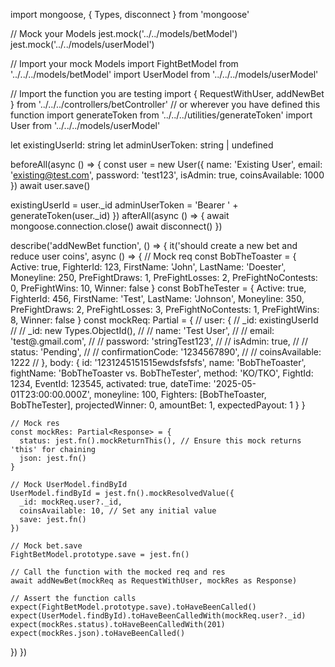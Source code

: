 import mongoose, { Types, disconnect } from 'mongoose'

// Mock your Models
jest.mock('../../models/betModel')
jest.mock('../../models/userModel')

// Import your mock Models
import FightBetModel from '../../../models/betModel'
import UserModel from '../../../models/userModel'

// Import the function you are testing
import { RequestWithUser, addNewBet } from '../../../controllers/betController' // or wherever you have defined this function
import generateToken from '../../../utilities/generateToken'
import User from '../../../models/userModel'

let existingUserId: string
let adminUserToken: string | undefined

beforeAll(async () => {
  const user = new User({
    name: 'Existing User',
    email: 'existing@test.com',
    password: 'test123',
    isAdmin: true,
    coinsAvailable: 1000
  })
  await user.save()

  existingUserId = user._id
  adminUserToken = 'Bearer ' + generateToken(user._id)
})
afterAll(async () => {
  await mongoose.connection.close()
  await disconnect()
})

describe('addNewBet function', () => {
  it('should create a new bet and reduce user coins', async () => {
    // Mock req
    const BobTheToaster = {
      Active: true,
      FighterId: 123,
      FirstName: 'John',
      LastName: 'Doester',
      Moneyline: 250,
      PreFightDraws: 1,
      PreFightLosses: 2,
      PreFightNoContests: 0,
      PreFightWins: 10,
      Winner: false
    }
    const BobTheTester = {
      Active: true,
      FighterId: 456,
      FirstName: 'Test',
      LastName: 'Johnson',
      Moneyline: 350,
      PreFightDraws: 2,
      PreFightLosses: 3,
      PreFightNoContests: 1,
      PreFightWins: 8,
      Winner: false
    }
    const mockReq: Partial<RequestWithUser> = {
      //   user: {
      //     _id: existingUserId
      //     // _id: new Types.ObjectId(),
      //     // name: 'Test User',
      //     // email: 'test@.gmail.com',
      //     // password: 'stringTest123',
      //     // isAdmin: true,
      //     // status: 'Pending',
      //     // confirmationCode: '1234567890',
      //     // coinsAvailable: 1222
      //   },
      body: {
        id: '1231245151515ewdsfsfsfs',
        name: 'BobTheToaster',
        fightName: 'BobTheToaster vs. BobTheTester',
        method: 'KO/TKO',
        FightId: 1234,
        EventId: 123545,
        activated: true,
        dateTime: '2025-05-01T23:00:00.000Z',
        moneyline: 100,
        Fighters: [BobTheToaster, BobTheTester],
        projectedWinner: 0,
        amountBet: 1,
        expectedPayout: 1
      }
    }

    // Mock res
    const mockRes: Partial<Response> = {
      status: jest.fn().mockReturnThis(), // Ensure this mock returns 'this' for chaining
      json: jest.fn()
    }

    // Mock UserModel.findById
    UserModel.findById = jest.fn().mockResolvedValue({
      _id: mockReq.user?._id,
      coinsAvailable: 10, // Set any initial value
      save: jest.fn()
    })

    // Mock bet.save
    FightBetModel.prototype.save = jest.fn()

    // Call the function with the mocked req and res
    await addNewBet(mockReq as RequestWithUser, mockRes as Response)

    // Assert the function calls
    expect(FightBetModel.prototype.save).toHaveBeenCalled()
    expect(UserModel.findById).toHaveBeenCalledWith(mockReq.user?._id)
    expect(mockRes.status).toHaveBeenCalledWith(201)
    expect(mockRes.json).toHaveBeenCalled()
  })
})
